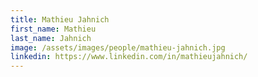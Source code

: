 ```yaml
---
title: Mathieu Jahnich
first_name: Mathieu
last_name: Jahnich
image: /assets/images/people/mathieu-jahnich.jpg
linkedin: https://www.linkedin.com/in/mathieujahnich/
---
```

